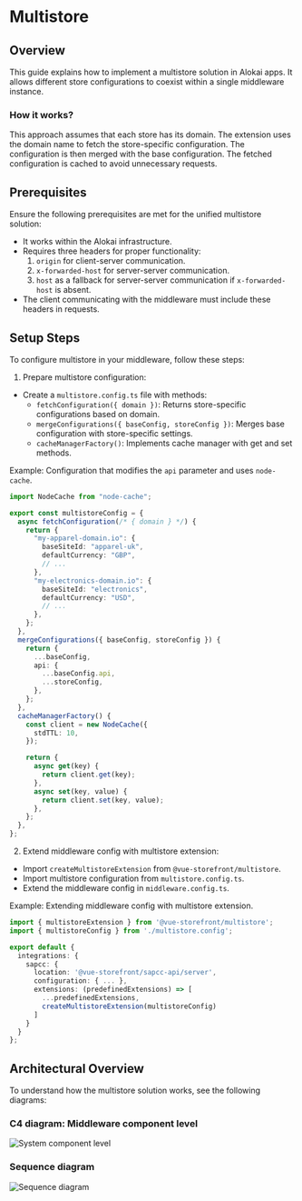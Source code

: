 # Multistore

## Overview

This guide explains how to implement a multistore solution in Alokai apps. It allows different store configurations to coexist within a single middleware instance.

### How it works?

This approach assumes that each store has its domain. The extension uses the domain name to fetch the store-specific configuration. The configuration is then merged with the base configuration. The fetched configuration is cached to avoid unnecessary requests.

## Prerequisites

Ensure the following prerequisites are met for the unified multistore solution:

- It works within the Alokai infrastructure.
- Requires three headers for proper functionality:
  1. `origin` for client-server communication.
  2. `x-forwarded-host` for server-server communication.
  3. `host` as a fallback for server-server communication if `x-forwarded-host` is absent.
- The client communicating with the middleware must include these headers in requests.

## Setup Steps

To configure multistore in your middleware, follow these steps:

1. Prepare multistore configuration:

- Create a `multistore.config.ts` file with methods:
  - `fetchConfiguration({ domain })`: Returns store-specific configurations based on domain.
  - `mergeConfigurations({ baseConfig, storeConfig })`: Merges base configuration with store-specific settings.
  - `cacheManagerFactory()`: Implements cache manager with get and set methods.

Example: Configuration that modifies the `api` parameter and uses `node-cache`.

```ts [multistore.config.ts]
import NodeCache from "node-cache";

export const multistoreConfig = {
  async fetchConfiguration(/* { domain } */) {
    return {
      "my-apparel-domain.io": {
        baseSiteId: "apparel-uk",
        defaultCurrency: "GBP",
        // ...
      },
      "my-electronics-domain.io": {
        baseSiteId: "electronics",
        defaultCurrency: "USD",
        // ...
      },
    };
  },
  mergeConfigurations({ baseConfig, storeConfig }) {
    return {
      ...baseConfig,
      api: {
        ...baseConfig.api,
        ...storeConfig,
      },
    };
  },
  cacheManagerFactory() {
    const client = new NodeCache({
      stdTTL: 10,
    });

    return {
      async get(key) {
        return client.get(key);
      },
      async set(key, value) {
        return client.set(key, value);
      },
    };
  },
};
```

2. Extend middleware config with multistore extension:

- Import `createMultistoreExtension` from `@vue-storefront/multistore`.
- Import multistore configuration from `multistore.config.ts`.
- Extend the middleware config in `middleware.config.ts`.

Example: Extending middleware config with multistore extension.

```ts [middleware.config.ts]
import { multistoreExtension } from '@vue-storefront/multistore';
import { multistoreConfig } from './multistore.config';

export default {
  integrations: {
    sapcc: {
      location: '@vue-storefront/sapcc-api/server',
      configuration: { ... },
      extensions: (predefinedExtensions) => [
        ...predefinedExtensions,
        createMultistoreExtension(multistoreConfig)
      ]
    }
  }
};
```

## Architectural Overview

To understand how the multistore solution works, see the following diagrams:

### C4 diagram: Middleware component level

![System component level](https://res.cloudinary.com/vue-storefront/image/upload/v1674577953/Unified%20multi-store/Integrations_Workspace_-_System_component_level_-_Middleware_with_multistore_1_at6dqq.jpg)

### Sequence diagram

![Sequence diagram](https://res.cloudinary.com/vue-storefront/image/upload/v1674577949/Unified%20multi-store/Unified_multi-store_1_kwbuu1.png)
